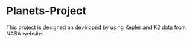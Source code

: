 # Planets-Project
This project is designed an developed by using Kepler and K2 data from NASA website.
